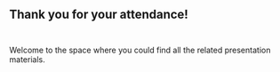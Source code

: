 ## Thank you for your attendance! <br/></br>

Welcome to the space where you could find all the related presentation materials.
